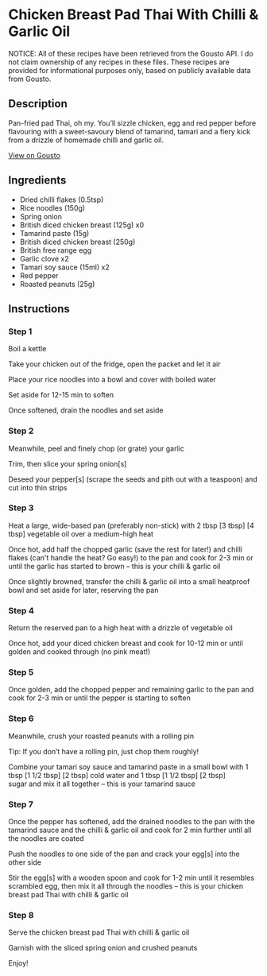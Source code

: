 # Chicken Breast Pad Thai With Chilli & Garlic Oil

NOTICE: All of these recipes have been retrieved from the Gousto API. I do not claim ownership of any recipes in these files. These recipes are provided for informational purposes only, based on publicly available data from Gousto.

## Description

Pan-fried pad Thai, oh my. You’ll sizzle chicken, egg and red pepper before flavouring with a sweet-savoury blend of tamarind, tamari and a fiery kick from a drizzle of homemade chilli and garlic oil.

[View on Gousto](https://www.gousto.co.uk/recipes/cookbook/chicken-breast-pad-thai-with-chilli-garlic-oil)

## Ingredients

- Dried chilli flakes (0.5tsp)
- Rice noodles (150g)
- Spring onion
- British diced chicken breast (125g) x0
- Tamarind paste (15g)
- British diced chicken breast (250g)
- British free range egg
- Garlic clove x2
- Tamari soy sauce (15ml) x2
- Red pepper
- Roasted peanuts (25g)

## Instructions


### Step 1

Boil a kettle

Take your chicken out of the fridge, open the packet and let it air

Place your rice noodles into a bowl and cover with boiled water

Set aside for 12-15 min to soften

Once softened, drain the noodles and set aside


### Step 2

Meanwhile, peel and finely chop (or grate) your garlic

Trim, then slice your spring onion[s]

Deseed your pepper[s]<span class="text-danger"> </span>(scrape the seeds and pith out with a teaspoon) and cut into thin strips


### Step 3

Heat a large, wide-based pan (preferably non-stick) with 2 tbsp <span class="text-purple">[3 tbsp]</span> <span class="text-danger">[4 tbsp] </span>vegetable oil over a medium-high heat

Once hot, add half the chopped garlic (save the rest for later!) and chilli flakes (can't handle the heat? Go easy!) to the pan and cook for 2-3 min or until the garlic has started to brown – this is your chilli & garlic oil

Once slightly browned, transfer the chilli & garlic oil into a small heatproof bowl and set aside for later, reserving the pan


### Step 4

Return the reserved pan to a high heat with a drizzle of vegetable oil

Once hot, add your diced chicken breast and cook for 10-12 min or until golden and cooked through (no pink meat!)


### Step 5

Once golden, add the chopped pepper and remaining garlic to the pan and cook for 2-3 min or until the pepper is starting to soften


### Step 6

Meanwhile, crush your roasted peanuts with a rolling pin

Tip: If you don’t have a rolling pin, just chop them roughly!

Combine your tamari soy sauce and tamarind paste in a small bowl with 1 tbsp <span class="text-purple">[1 1/2 tbsp]</span><span class="text-danger"> [2 tbsp]</span> cold water and 1 tbsp <span class="text-purple">[1 1/2 tbsp]</span> <span class="text-danger">[2 tbsp]</span> sugar and mix it all together – this is your tamarind sauce


### Step 7

Once the pepper has softened, add the drained noodles to the pan with the tamarind sauce and the chilli & garlic oil and cook for 2 min further until all the noodles are coated

Push the noodles to one side of the pan and crack your egg[s]<span class="text-danger"> </span>into the other side

Stir the egg[s] with a wooden spoon and cook for 1-2 min until it resembles scrambled egg, then mix it all through the noodles – this is your chicken breast pad Thai with chilli & garlic oil

### Step 8

Serve the chicken breast pad Thai with chilli & garlic oil

Garnish with the sliced spring onion and crushed peanuts

Enjoy!

